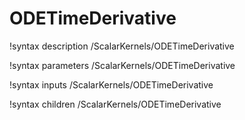 <!-- MOOSE Documentation Stub: Remove this when content is added. -->

# ODETimeDerivative
!syntax description /ScalarKernels/ODETimeDerivative

!syntax parameters /ScalarKernels/ODETimeDerivative

!syntax inputs /ScalarKernels/ODETimeDerivative

!syntax children /ScalarKernels/ODETimeDerivative
